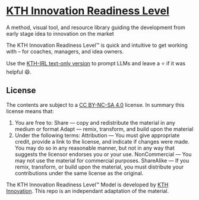# [KTH Innovation Readiness Level](https://kthinnovationreadinesslevel.com)

A method, visual tool, and resource library guiding the development from early stage idea to innovation on the market

The KTH Innovation Readiness Level™ is quick and intuitive to get working with – for coaches, managers, and idea owners.

Use the [KTH-IRL text-only version](KTH_IRL.md) to prompt LLMs and leave a ⭐ if it was helpful 😄.

## License

The contents are subject to a [CC BY-NC-SA 4.0](https://creativecommons.org/licenses/by-nc-sa/4.0/) license. In summary this license means that:

1. You are free to:
   Share — copy and redistribute the material in any medium or format
   Adapt — remix, transform, and build upon the material
1. Under the following terms:
   Attribution — You must give appropriate credit, provide a link to the license, and indicate if changes were made. You may do so in any reasonable manner, but not in any way that suggests the licensor endorses you or your use.
   NonCommercial — You may not use the material for commercial purposes.
   ShareAlike — If you remix, transform, or build upon the material, you must distribute your contributions under the same license as the original.

The KTH Innovation Readiness Level™ Model is developed by [KTH Innovation](https://www.kth.se/en/om/innovation). This repo is an independant adaptation of the material.
